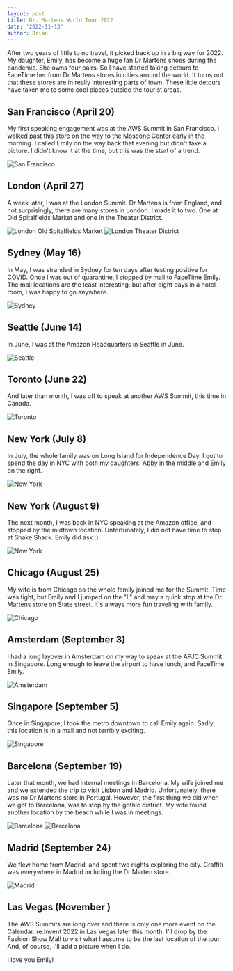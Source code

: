 ```yaml
---
layout: post
title: Dr. Martens World Tour 2022
date: '2022-11-13'
author: Brian
---
```


After two years of little to no travel, it picked back up in a big way for 2022. My daughter, Emily, has become a huge fan Dr Martens shoes during the pandemic. She owns four pairs. So I have started taking detours to FaceTime her from Dr Martens stores in cities around the world. It turns out that these stores are in really interesting parts of town. These little detours have taken me to some cool places outside the tourist areas. 

## San Francisco (April 20)

My first speaking engagement was at the AWS Summit in San Francisco. I walked past this store on the way to the Moscone Center early in the morning. I called Emily on the way back that evening but didn't take a picture. I didn't know it at the time, but this was the start of a trend.  

![San Francisco](SanFrancisco.jpeg)

## London (April 27)

A week later, I was at the London Summit. Dr Martens is from England, and not surprisingly, there are many stores in London. I made it to two. One at Old Spitalfields Market and one in the Theater District. 

![London Old Spitalfields Market](London1.jpeg)
![London Theater District](London2.jpeg)

## Sydney (May 16)

In May, I was stranded in Sydney for ten days after testing positive for COVID. Once I was out of quarantine, I stopped by mall to FaceTime Emily. The mall locations are the least interesting, but after eight days in a hotel room, I was happy to go anywhere.

![Sydney](Sydney.jpeg)

## Seattle (June 14)

In June, I was at the Amazon Headquarters in Seattle in June. 

![Seattle](Seattle.jpeg)

## Toronto (June 22)

And later than month, I was off to speak at another AWS Summit, this time in Canada. 

![Toronto](Toronto.jpeg)

## New York (July 8)

In July, the whole family was on Long Island for Independence Day. I got to spend the day in NYC with both my daughters. Abby in the middle and Emily on the right.  

![New York](NewYork1.jpeg)

## New York (August 9)

The next month, I was back in NYC speaking at the Amazon office, and stopped by the midtown location. Unfortunately, I did not have time to stop at Shake Shack. Emily did ask :).

![New York](NewYork2.jpeg)

## Chicago (August 25)

My wife is from Chicago so the whole family joined me for the Summit. Time was tight, but Emily and I jumped on the "L" and may a quick stop at the Dr. Martens store on State street. It's always more fun traveling with family.  

![Chicago](Chicago.jpeg)

## Amsterdam (September 3)

I had a long layover in Amsterdam on my way to speak at the APJC Summit in Singapore. Long enough to leave the airport to have lunch, and FaceTime Emily. 

![Amsterdam](Amsterdam.jpeg)

## Singapore (September 5)

Once in Singapore, I took the metro downtown to call Emily again. Sadly, this location is in a mall and not terribly exciting. 

![Singapore](Singapore.jpeg)

## Barcelona (September 19)

Later that month, we had internal meetings in Barcelona. My wife joined me and we extended the trip to visit Lisbon and Madrid. Unfortunately, there was no Dr Martens store in Portugal. However, the first thing we did when we got to Barcelona, was to stop by the gothic district. My wife found another location by the beach while I was in meetings. 

![Barcelona](Barcelona1.jpeg)
![Barcelona](Barcelona3.jpeg)

## Madrid (September 24)

We flew home from Madrid, and spent two nights exploring the city. Graffiti was everywhere in Madrid including the Dr Marten store. 

![Madrid](Madrid.jpeg)

## Las Vegas (November )

The AWS Summits are long over and there is only one more event on the Calendar. re:Invent 2022 in Las Vegas later this month. I'll drop by the Fashion Show Mall to visit what I assume to be the last location of the tour. And, of course, I'll add a picture when I do. 


I love you Emily!